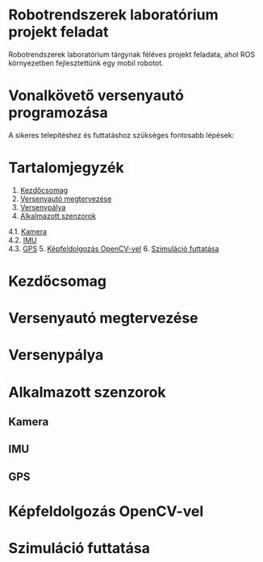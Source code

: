 # Robotrendszerek laboratórium projekt feladat
Robotrendszerek laboratórium tárgynak féléves projekt feladata, ahol ROS környezetben fejlesztettünk egy mobil robotot.

# Vonalkövető versenyautó programozása
A sikeres telepítéshez és futtatáshoz szükséges fontosabb lépések:

# Tartalomjegyzék
1. [Kezdőcsomag](#Kezdőcsomag)  
2. [Versenyautó megtervezése](#Versenyautó-megtervezése)
3. [Versenypálya](#Versenypálya)
4. [Alkalmazott szenzorok](#Alkalmazott-szenzorok)

4.1. [Kamera](#Kamera)  
4.2. [IMU](#IMU)  
4.3. [GPS](#GPS)
5. [Képfeldolgozás OpenCV-vel](#Képfeldolgozás-OpenCV-vel])
6. [Szimuláció futtatása](#Szimuláció-futtatása)

# Kezdőcsomag

# Versenyautó megtervezése

# Versenypálya

# Alkalmazott szenzorok

## Kamera

## IMU

## GPS

# Képfeldolgozás OpenCV-vel

# Szimuláció futtatása

